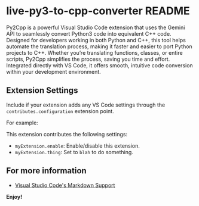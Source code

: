 # live-py3-to-cpp-converter README

Py2Cpp is a powerful Visual Studio Code extension that uses the Gemini API to seamlessly convert Python3 code into equivalent C++ code. Designed for developers working in both Python and C++, this tool helps automate the translation process, making it faster and easier to port Python projects to C++. Whether you’re translating functions, classes, or entire scripts, Py2Cpp simplifies the process, saving you time and effort. Integrated directly with VS Code, it offers smooth, intuitive code conversion within your development environment.


## Extension Settings

Include if your extension adds any VS Code settings through the `contributes.configuration` extension point.

For example:

This extension contributes the following settings:

* `myExtension.enable`: Enable/disable this extension.
* `myExtension.thing`: Set to `blah` to do something.

## For more information

* [Visual Studio Code's Markdown Support](http://code.visualstudio.com/docs/languages/markdown)

**Enjoy!**
